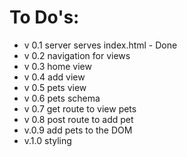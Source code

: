 To Do's:
=========
* v 0.1 server serves index.html - Done
* v 0.2 navigation for views
* v 0.3 home view
* v 0.4 add view
* v 0.5 pets view
* v 0.6 pets schema
* v 0.7 get route to view pets
* v 0.8 post route to add pet
* v.0.9 add pets to the DOM
* v.1.0 styling
